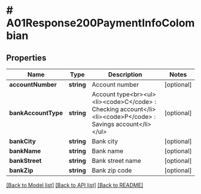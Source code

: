 # # A01Response200PaymentInfoColombian

## Properties

Name | Type | Description | Notes
------------ | ------------- | ------------- | -------------
**accountNumber** | **string** | Account number | [optional]
**bankAccountType** | **string** | Account type&lt;br&gt;&lt;ul&gt;&lt;li&gt;&lt;code&gt;C&lt;/code&gt; : Checking account&lt;/li&gt;&lt;li&gt;&lt;code&gt;P&lt;/code&gt; : Savings account&lt;/li&gt;&lt;/ul&gt; | [optional]
**bankCity** | **string** | Bank city | [optional]
**bankName** | **string** | Bank name | [optional]
**bankStreet** | **string** | Bank street name | [optional]
**bankZip** | **string** | Bank zip code | [optional]

[[Back to Model list]](../../README.md#models) [[Back to API list]](../../README.md#endpoints) [[Back to README]](../../README.md)
